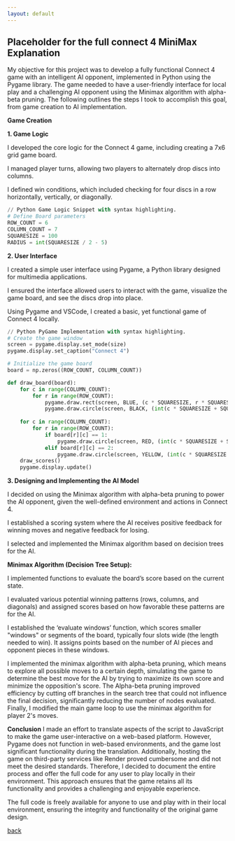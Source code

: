 ```yaml
---
layout: default
---
```


## Placeholder for the full connect 4 MiniMax Explanation


My objective for this project was to develop a fully functional Connect 4 game with an intelligent AI opponent, implemented in Python using the Pygame library. The game needed to have a user-friendly interface for local play and a challenging AI opponent using the Minimax algorithm with alpha-beta pruning. The following outlines the steps I took to accomplish this goal, from game creation to AI implementation.


****Game Creation****

**1. Game Logic**
   
I developed the core logic for the Connect 4 game, including creating a 7x6 grid game board.

I managed player turns, allowing two players to alternately drop discs into columns.

I defined win conditions, which included checking for four discs in a row horizontally, vertically, or diagonally.

```python
// Python Game Logic Snippet with syntax highlighting.
# Define Board parameters
ROW_COUNT = 6
COLUMN_COUNT = 7
SQUARESIZE = 100
RADIUS = int(SQUARESIZE / 2 - 5)
```


**2. User Interface**

I created a simple user interface using Pygame, a Python library designed for multimedia applications.

I ensured the interface allowed users to interact with the game, visualize the game board, and see the discs drop into place.

Using Pygame and VSCode, I created a basic, yet functional game of Connect 4 locally.

```python 
// Python PyGame Implementation with syntax highlighting.
# Create the game window
screen = pygame.display.set_mode(size)
pygame.display.set_caption("Connect 4")

# Initialize the game board
board = np.zeros((ROW_COUNT, COLUMN_COUNT))

def draw_board(board):
    for c in range(COLUMN_COUNT):
        for r in range(ROW_COUNT):
            pygame.draw.rect(screen, BLUE, (c * SQUARESIZE, r * SQUARESIZE + SQUARESIZE, SQUARESIZE, SQUARESIZE))
            pygame.draw.circle(screen, BLACK, (int(c * SQUARESIZE + SQUARESIZE / 2), int(r * SQUARESIZE + SQUARESIZE + SQUARESIZE / 2)), RADIUS)
    
    for c in range(COLUMN_COUNT):
        for r in range(ROW_COUNT):
            if board[r][c] == 1:
                pygame.draw.circle(screen, RED, (int(c * SQUARESIZE + SQUARESIZE / 2), height - int((r + 1) * SQUARESIZE + SQUARESIZE / 2)), RADIUS)
            elif board[r][c] == 2:
                pygame.draw.circle(screen, YELLOW, (int(c * SQUARESIZE + SQUARESIZE / 2), height - int((r + 1) * SQUARESIZE + SQUARESIZE / 2)), RADIUS)
    draw_scores()
    pygame.display.update()

```

**3. Designing and Implementing the AI Model**

I decided on using the Minimax algorithm with alpha-beta pruning to power the AI opponent, given the well-defined environment and actions in Connect 4.

I established a scoring system where the AI receives positive feedback for winning moves and negative feedback for losing.

I selected and implemented the Minimax algorithm based on decision trees for the AI.

**Minimax Algorithm (Decision Tree Setup):**

I implemented functions to evaluate the board’s score based on the current state.

I evaluated various potential winning patterns (rows, columns, and diagonals) and assigned scores based on how favorable these patterns are for the AI.

I established the ‘evaluate windows’ function, which scores smaller "windows" or segments of the board, typically four slots wide (the length needed to win). It assigns points based on the number of AI pieces and opponent pieces in these windows.

I implemented the minimax algorithm with alpha-beta pruning, which means to explore all possible moves to a certain depth, simulating the game to determine the best move for the AI by trying to maximize its own score and minimize the opposition's score. The Alpha-beta pruning improved efficiency by cutting off branches in the search tree that could not influence the final decision, significantly reducing the number of nodes evaluated. Finally, I modified the main game loop to use the minimax algorithm for player 2's moves.


****Conclusion****
I made an effort to translate aspects of the script to JavaScript to make the game user-interactive on a web-based platform. However, Pygame does not function in web-based environments, and the game lost significant functionality during the translation. Additionally, hosting the game on third-party services like Render proved cumbersome and did not meet the desired standards. Therefore, I decided to document the entire process and offer the full code for any user to play locally in their environment. This approach ensures that the game retains all its functionality and provides a challenging and enjoyable experience.

The full code is freely available for anyone to use and play with in their local environment, ensuring the integrity and functionality of the original game design.

[back](../../)
